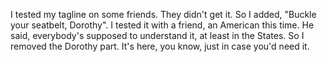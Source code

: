I tested my tagline on some friends. They didn't get it. So I
added, "Buckle your seatbelt, Dorothy". I tested it with a friend,
an American this time. He said, everybody's supposed to understand
it, at least in the States. So I removed the Dorothy part. It's
here, you know, just in case you'd need it.


